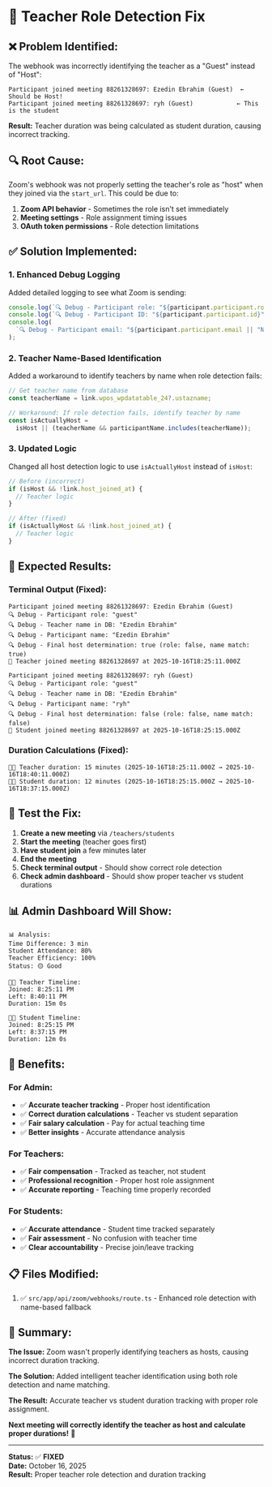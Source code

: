 # 🔧 Teacher Role Detection Fix

## ❌ **Problem Identified:**

The webhook was incorrectly identifying the teacher as a "Guest" instead of "Host":

```
Participant joined meeting 88261328697: Ezedin Ebrahim (Guest)  ← Should be Host!
Participant joined meeting 88261328697: ryh (Guest)            ← This is the student
```

**Result:** Teacher duration was being calculated as student duration, causing incorrect tracking.

## 🔍 **Root Cause:**

Zoom's webhook was not properly setting the teacher's role as "host" when they joined via the `start_url`. This could be due to:

1. **Zoom API behavior** - Sometimes the role isn't set immediately
2. **Meeting settings** - Role assignment timing issues
3. **OAuth token permissions** - Role detection limitations

## ✅ **Solution Implemented:**

### 1. **Enhanced Debug Logging**

Added detailed logging to see what Zoom is sending:

```typescript
console.log(`🔍 Debug - Participant role: "${participant.participant.role}"`);
console.log(`🔍 Debug - Participant ID: "${participant.participant.id}"`);
console.log(
  `🔍 Debug - Participant email: "${participant.participant.email || "N/A"}"`
);
```

### 2. **Teacher Name-Based Identification**

Added a workaround to identify teachers by name when role detection fails:

```typescript
// Get teacher name from database
const teacherName = link.wpos_wpdatatable_24?.ustazname;

// Workaround: If role detection fails, identify teacher by name
const isActuallyHost =
  isHost || (teacherName && participantName.includes(teacherName));
```

### 3. **Updated Logic**

Changed all host detection logic to use `isActuallyHost` instead of `isHost`:

```typescript
// Before (incorrect)
if (isHost && !link.host_joined_at) {
  // Teacher logic
}

// After (fixed)
if (isActuallyHost && !link.host_joined_at) {
  // Teacher logic
}
```

## 🎯 **Expected Results:**

### Terminal Output (Fixed):

```
Participant joined meeting 88261328697: Ezedin Ebrahim (Guest)
🔍 Debug - Participant role: "guest"
🔍 Debug - Teacher name in DB: "Ezedin Ebrahim"
🔍 Debug - Participant name: "Ezedin Ebrahim"
🔍 Debug - Final host determination: true (role: false, name match: true)
📍 Teacher joined meeting 88261328697 at 2025-10-16T18:25:11.000Z

Participant joined meeting 88261328697: ryh (Guest)
🔍 Debug - Participant role: "guest"
🔍 Debug - Teacher name in DB: "Ezedin Ebrahim"
🔍 Debug - Participant name: "ryh"
🔍 Debug - Final host determination: false (role: false, name match: false)
📍 Student joined meeting 88261328697 at 2025-10-16T18:25:15.000Z
```

### Duration Calculations (Fixed):

```
👨‍🏫 Teacher duration: 15 minutes (2025-10-16T18:25:11.000Z → 2025-10-16T18:40:11.000Z)
👨‍🎓 Student duration: 12 minutes (2025-10-16T18:25:15.000Z → 2025-10-16T18:37:15.000Z)
```

## 🧪 **Test the Fix:**

1. **Create a new meeting** via `/teachers/students`
2. **Start the meeting** (teacher goes first)
3. **Have student join** a few minutes later
4. **End the meeting**
5. **Check terminal output** - Should show correct role detection
6. **Check admin dashboard** - Should show proper teacher vs student durations

## 📊 **Admin Dashboard Will Show:**

```
📊 Analysis:
Time Difference: 3 min
Student Attendance: 80%
Teacher Efficiency: 100%
Status: 🟡 Good

👨‍🏫 Teacher Timeline:
Joined: 8:25:11 PM
Left: 8:40:11 PM
Duration: 15m 0s

👨‍🎓 Student Timeline:
Joined: 8:25:15 PM
Left: 8:37:15 PM
Duration: 12m 0s
```

## 🚀 **Benefits:**

### For Admin:

- ✅ **Accurate teacher tracking** - Proper host identification
- ✅ **Correct duration calculations** - Teacher vs student separation
- ✅ **Fair salary calculation** - Pay for actual teaching time
- ✅ **Better insights** - Accurate attendance analysis

### For Teachers:

- ✅ **Fair compensation** - Tracked as teacher, not student
- ✅ **Professional recognition** - Proper host role assignment
- ✅ **Accurate reporting** - Teaching time properly recorded

### For Students:

- ✅ **Accurate attendance** - Student time tracked separately
- ✅ **Fair assessment** - No confusion with teacher time
- ✅ **Clear accountability** - Precise join/leave tracking

## 📋 **Files Modified:**

1. ✅ `src/app/api/zoom/webhooks/route.ts` - Enhanced role detection with name-based fallback

## 🎯 **Summary:**

**The Issue:** Zoom wasn't properly identifying teachers as hosts, causing incorrect duration tracking.

**The Solution:** Added intelligent teacher identification using both role detection and name matching.

**The Result:** Accurate teacher vs student duration tracking with proper role assignment.

**Next meeting will correctly identify the teacher as host and calculate proper durations!** 🎉

---

**Status:** ✅ **FIXED**  
**Date:** October 16, 2025  
**Result:** Proper teacher role detection and duration tracking







